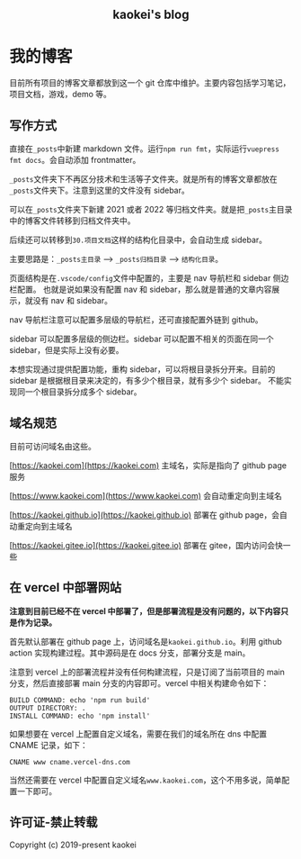 <h2 align="center">kaokei's blog</h2>

# 我的博客

目前所有项目的博客文章都放到这一个 git 仓库中维护。主要内容包括学习笔记，项目文档，游戏，demo 等。

## 写作方式

直接在`_posts`中新建 markdown 文件。运行`npm run fmt`，实际运行`vuepress fmt docs`。会自动添加 frontmatter。

`_posts`文件夹下不再区分技术和生活等子文件夹。就是所有的博客文章都放在`_posts`文件夹下。注意到这里的文件没有 sidebar。

可以在`_posts`文件夹下新建 2021 或者 2022 等归档文件夹。就是把`_posts`主目录中的博客文件转移到归档文件夹中。

后续还可以转移到`30.项目文档`这样的结构化目录中，会自动生成 sidebar。

主要思路是：`_posts主目录` --> `_posts归档目录` --> `结构化目录`。

页面结构是在`.vscode/config`文件中配置的，主要是 nav 导航栏和 sidebar 侧边栏配置。
也就是说如果没有配置 nav 和 sidebar，那么就是普通的文章内容展示，就没有 nav 和 sidebar。

nav 导航栏注意可以配置多层级的导航栏，还可直接配置外链到 github。

sidebar 可以配置多层级的侧边栏。sidebar 可以配置不相关的页面在同一个 sidebar，但是实际上没有必要。

本想实现通过提供配置功能，重构 sidebar，可以将根目录拆分开来。目前的 sidebar 是根据根目录来决定的，有多少个根目录，就有多少个 sidebar。
不能实现同一个根目录拆分成多个 sidebar。

## 域名规范

目前可访问域名由这些。

[https://kaokei.com](https://kaokei.com) 主域名，实际是指向了 github page 服务

[https://www.kaokei.com](https://www.kaokei.com) 会自动重定向到主域名

[https://kaokei.github.io](https://kaokei.github.io) 部署在 github page，会自动重定向到主域名

[https://kaokei.gitee.io](https://kaokei.gitee.io) 部署在 gitee，国内访问会快一些

## 在 vercel 中部署网站

**注意到目前已经不在 vercel 中部署了，但是部署流程是没有问题的，以下内容只是作为记录。**

首先默认部署在 github page 上，访问域名是`kaokei.github.io`。利用 github action 实现构建过程。其中源码是在 docs 分支，部署分支是 main。

注意到 vercel 上的部署流程并没有任何构建流程，只是订阅了当前项目的 main 分支，然后直接部署 main 分支的内容即可。vercel 中相关构建命令如下：

```
BUILD COMMAND: echo 'npm run build'
OUTPUT DIRECTORY: .
INSTALL COMMAND: echo 'npm install'
```

如果想要在 vercel 上配置自定义域名，需要在我们的域名所在 dns 中配置 CNAME 记录，如下：

```
CNAME www cname.vercel-dns.com
```

当然还需要在 vercel 中配置自定义域名`www.kaokei.com`，这个不用多说，简单配置一下即可。

## 许可证-禁止转载

Copyright (c) 2019-present kaokei
